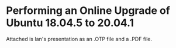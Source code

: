 # Performing an Online Upgrade of Ubuntu 18.04.5 to 20.04.1

Attached is Ian's presentation as an .OTP file and a .PDF file.
